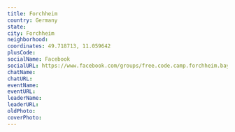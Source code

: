 ```yaml
---
title: Forchheim
country: Germany
state: 
city: Forchheim
neighborhood: 
coordinates: 49.718713, 11.059642
plusCode:
socialName: Facebook
socialURL: https://www.facebook.com/groups/free.code.camp.forchheim.bayern
chatName:
chatURL:
eventName:
eventURL:
leaderName:
leaderURL:
oldPhoto: 
coverPhoto:
---
```


